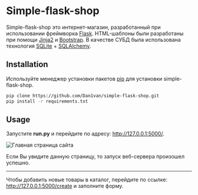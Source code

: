 # Simple-flask-shop

Simple-flask-shop это интернет-магазин, разработанный при использовании фреймворка [Flask](https://flask.palletsprojects.com/en/1.1.x/). HTML-шаблоны были разработаны при помощи [Jinja2](https://jinja.palletsprojects.com/en/2.11.x/) и [Bootstrap](https://getbootstrap.com/docs/4.5/getting-started/introduction/). В качестве СУБД была использована технология [SQLite](https://sqlite.org/docs.html) + [SQLAlchemy](https://docs.sqlalchemy.org/en/14/).

## Installation

Используйте менеджер установки пакетов [pip](https://pip.pypa.io/en/stable/) для установки simple-flask-shop.

```bash
pip clone https://github.com/Dan1van/simple-flask-shop.git
pip install -r requirements.txt
```

## Usage

Запустите **run.py** и перейдите по адресу: http://127.0.0.1:5000/.

![Главная страница сайта](https://user-images.githubusercontent.com/40074918/92633391-62f1e100-f2db-11ea-91c5-2ce6845dd59b.png)

Если Вы увидите данную страницу, то запуск веб-сервера произошел успешно.

_____
Чтобы добавить новые товары в каталог, перейдите по ссылке: http://127.0.0.1:5000/create и заполните форму.
